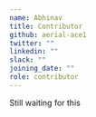```yaml
---
name: Abhinav
title: Contributor
github: aerial-ace1
twitter: ""
linkedin: ""
slack: ""
joining_date: ""
role: contributor
---
```


Still waiting for this
